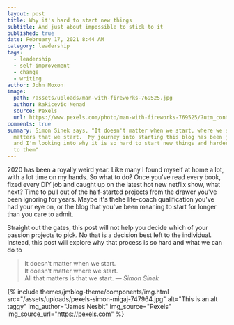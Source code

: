 ```yaml
---
layout: post
title: Why it's hard to start new things
subtitle: And just about impossible to stick to it
published: true
date: February 17, 2021 8:44 AM
category: leadership
tags:
  - leadership
  - self-improvement
  - change
  - writing
author: John Moxon
image:
  path: /assets/uploads/man-with-fireworks-769525.jpg
  author: Rakicevic Nenad
  source: Pexels
  url: https://www.pexels.com/photo/man-with-fireworks-769525/?utm_content=attributionCopyText&utm_medium=referral&utm_source=pexels
comments: true
summary: Simon Sinek says, "It doesn't matter when we start, where we start, it
  matters that we start.  My journey into starting this blog has been just that
  and I'm looking into why it is so hard to start new things and harder to stick
  to them"
---
```

2020 has been a royally weird year. Like many I found myself at home a lot, with a lot time on my hands. So what to do? Once you've read every book, fixed every DIY job and caught up on the latest hot new netflix show, what next? Time to pull out of the half-started projects from the drawer you've been ignoring for years. Maybe it's thehe life-coach qualification you've had your eye on, or the blog that you've been meaning to start for longer than you care to admit.

Straight out the gates, this post will not help you decide which of your passion projects to pick. No that is a decision best left to the individual. Instead, this post will explore why that process is so hard and what we can do to 

> It doesn’t matter when we start. <br>
> It doesn’t matter where we start. <br>
> All that matters is that we start.
> <cite>&mdash; Simon Sinek</cite>

{% include themes/jmblog-theme/components/img.html 
  src="/assets/uploads/pexels-simon-migaj-747964.jpg" 
  alt="This is an alt taggy"
  img_author="James Nesbit"
  img_source="Pexels"
  img_source_url="https://pexels.com"
%}
